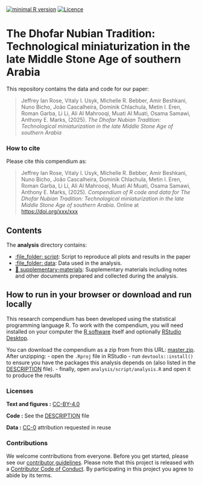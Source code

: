 
<!-- README.md is generated from README.Rmd. Please edit that file -->


[![minimal R version](https://img.shields.io/badge/R%3E%3D-3.2.4-brightgreen.svg)](https://cran.r-project.org/) 
[![Licence](https://img.shields.io/github/license/mashape/apistatus.svg)](http://choosealicense.com/licenses/mit/)

# The Dhofar Nubian Tradition: Technological miniaturization in the late Middle Stone Age of southern Arabia

This repository contains the data and code for our paper:

> Jeffrey Ian Rose, Vitaly I. Usyk, Michelle R. Bebber, Amir Beshkani, Nuno Bicho, João Cascalheira, Dominik Chlachula, Metin I. Eren, Roman Garba, Li Li, Ali Al Mahrooqi, Muati Al Muati, Osama Samawi, Anthony E. Marks, (2025). *The Dhofar Nubian Tradition: Technological miniaturization in the late Middle Stone Age of southern Arabia*

### How to cite

Please cite this compendium as:

> Jeffrey Ian Rose, Vitaly I. Usyk, Michelle R. Bebber, Amir Beshkani, Nuno Bicho, João Cascalheira, Dominik Chlachula, Metin I. Eren, Roman Garba, Li Li, Ali Al Mahrooqi, Muati Al Muati, Osama Samawi, Anthony E. Marks, (2025). *Compendium of R code and data for The Dhofar Nubian Tradition: Technological miniaturization in the late Middle Stone Age of southern Arabia*. Online at <https://doi.org/xxx/xxx>

## Contents

The **analysis** directory contains:

- [:file\_folder: script](/analysis/script): Script to reproduce all plots and results in the paper
- [:file\_folder: data](/analysis/data): Data used in the analysis.
- [:file_folder:  supplementary-materials](/analysis/supplementary-materials):
  Supplementary materials including notes and other documents prepared
  and collected during the analysis.

## How to run in your browser or download and run locally

This research compendium has been developed using the statistical
programming language R. To work with the compendium, you will need
installed on your computer the [R
software](https://cloud.r-project.org/) itself and optionally [RStudio
Desktop](https://rstudio.com/products/rstudio/download/).

You can download the compendium as a zip from from this URL:
[master.zip](/archive/master.zip). After unzipping: - open the `.Rproj`
file in RStudio - run `devtools::install()` to ensure you have the
packages this analysis depends on (also listed in the
[DESCRIPTION](/DESCRIPTION) file). - finally, open `analysis/script/analysis.R` and open it to produce the results

### Licenses

**Text and figures :**
[CC-BY-4.0](http://creativecommons.org/licenses/by/4.0/)

**Code :** See the [DESCRIPTION](DESCRIPTION) file

**Data :** [CC-0](http://creativecommons.org/publicdomain/zero/1.0/)
attribution requested in reuse

### Contributions

We welcome contributions from everyone. Before you get started, please
see our [contributor guidelines](CONTRIBUTING.md). Please note that this
project is released with a [Contributor Code of Conduct](CONDUCT.md). By
participating in this project you agree to abide by its terms.
